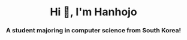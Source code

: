 <h1 align="center">Hi 👋, I'm Hanhojo</h1>
<h3 align="center">A student majoring in computer science from South Korea!</h3>
